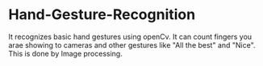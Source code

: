 # Hand-Gesture-Recognition
It recognizes basic hand gestures using openCv. It can count fingers you arae showing to cameras and other gestures like "All the best" and "Nice". This is done by Image processing.
